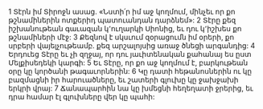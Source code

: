 1 Տէրն իմ Տիրոջն ասաց.
«Նստի՛ր իմ աջ կողմում,
մինչեւ որ քո թշնամիներին ոտքերիդ պատուանդան դարձնեմ»:
2 Տէրը քեզ իշխանութեան գաւազան կ՚ուղարկի Սիոնից,
եւ դու կ՚իշխես քո թշնամիների մէջ:
3 Քեզնով է սկսւում զօրացումն իմ օրերի,
քո սրբերի վայելչութեամբ.
քեզ արշալոյսից առաջ ծնեցի արգանդից:
4 Երդուեց Տէրը եւ չի զղջայ,
որ դու յաւիտենական քահանայ ես ըստ Մելքիսեդեկի կարգի:
5 Եւ Տէրը, որ քո աջ կողմում է,
բարկութեան օրը կը կործանի թագաւորներին:
6 Կը դատի հեթանոսներին ու կը բազմացնի իր հարուածները, եւ շատերի գլուխը կը ջախջախի երկրի վրայ:
7 Ճանապարհին նա կը խմեցնի հեղեղատի ջրերից, եւ դրա համար էլ գլուխները վեր կը պահի:

